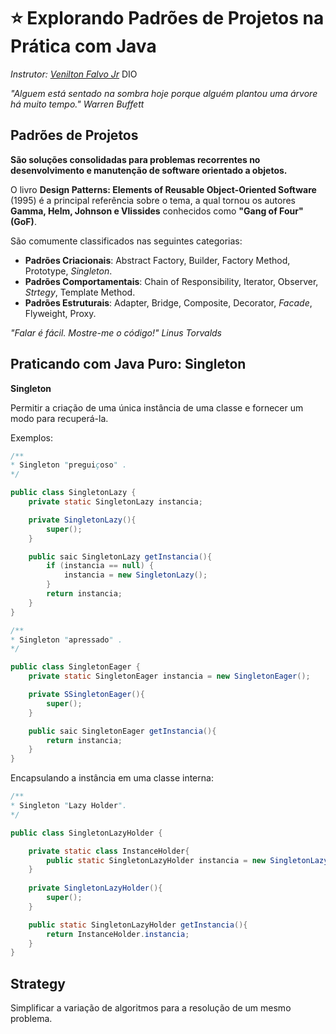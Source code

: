 # :star: Explorando Padrões de Projetos na Prática com Java

_Instrutor: [Venilton Falvo Jr](https://linkedin.com/in/falvojr)_
DIO

_"Alguem está sentado na sombra hoje porque alguém plantou uma árvore há muito tempo." Warren Buffett_

## Padrões de Projetos

**São soluções consolidadas para problemas recorrentes no desenvolvimento e manutenção de software orientado a objetos.**

O livro **Design Patterns: Elements of Reusable Object-Oriented Software** (1995) é a principal referência sobre o tema, a qual tornou os autores **Gamma, Helm, Johnson e Vlissides** conhecidos como **"Gang of Four" (GoF)**.

São comumente classificados nas seguintes categorias:

- **Padrões Criacionais**: Abstract Factory, Builder, Factory Method, Prototype, _Singleton_.
- **Padrões Comportamentais**: Chain of Responsibility, Iterator, Observer, _Strtegy_, Template Method.
- **Padrões Estruturais**: Adapter, Bridge, Composite, Decorator, _Facade_, Flyweight, Proxy.

_"Falar é fácil. Mostre-me o código!" Linus Torvalds_

## Praticando com Java Puro: Singleton

**Singleton**

Permitir a criação de uma única instância de uma classe e fornecer um modo para recuperá-la.

Exemplos:

~~~~java
/**
* Singleton "preguiçoso" .
*/

public class SingletonLazy {
    private static SingletonLazy instancia;

    private SingletonLazy(){
        super();
    }

    public saic SingletonLazy getInstancia(){
        if (instancia == null) {
            instancia = new SingletonLazy();
        }
        return instancia;
    }
}
~~~~

~~~~java
/**
* Singleton "apressado" .
*/

public class SingletonEager {
    private static SingletonEager instancia = new SingletonEager();

    private SSingletonEager(){
        super();
    }

    public saic SingletonEager getInstancia(){
        return instancia;
    }
}
~~~~

Encapsulando a instância em uma classe interna:

~~~~java
/**
* Singleton "Lazy Holder".
*/

public class SingletonLazyHolder {

    private static class InstanceHolder{
        public static SingletonLazyHolder instancia = new SingletonLazyHolder();
    }
    
    private SingletonLazyHolder(){
        super();
    }

    public static SingletonLazyHolder getInstancia(){
        return InstanceHolder.instancia;
    }
}
~~~~

## Strategy

Simplificar a variação de algoritmos para a resolução de um mesmo problema.